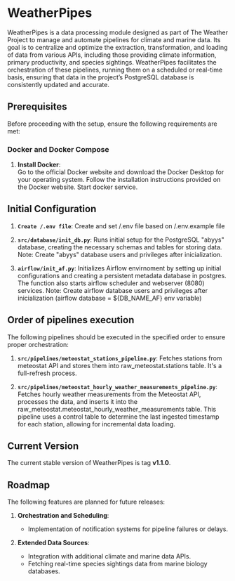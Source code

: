# WeatherPipes

WeatherPipes is a data processing module designed as part of The Weather Project to manage and automate pipelines for climate and marine data. Its goal is to centralize and optimize the extraction, transformation, and loading of data from various APIs, including those providing climate information, primary productivity, and species sightings. WeatherPipes facilitates the orchestration of these pipelines, running them on a scheduled or real-time basis, ensuring that data in the project’s PostgreSQL database is consistently updated and accurate.

## Prerequisites

Before proceeding with the setup, ensure the following requirements are met:

### Docker and Docker Compose

1. **Install Docker**:  
   Go to the official Docker website and download the Docker Desktop for your operating system. 
   Follow the installation instructions provided on the Docker website. Start docker service.

## Initial Configuration

1. **`Create /.env file`**: Create and set /.env file based on /.env.example file

2. **`src/database/init_db.py`**: Runs initial setup for the PostgreSQL "abyys" database, creating the necessary schemas and tables for storing data. Note: Create "abyys" database users and privileges after inicialization.

3. **`airflow/init_af.py`**: Initializes Airflow envirnoment by setting up initial configurations and creating a persistent metadata database in postgres. The function also starts airflow scheduler and webserver (8080) services. Note: Create airflow database users and privileges after inicialization (airflow database = ${DB_NAME_AF} env variable)

## Order of pipelines execution

The following pipelines should be executed in the specified order to ensure proper orchestration:

1. **`src/pipelines/meteostat_stations_pipeline.py`**: Fetches stations from meteostat API and stores them into raw_meteostat.stations table. It's a full-refresh process.

2. **`src/pipelines/meteostat_hourly_weather_measurements_pipeline.py`**: Fetches hourly weather measurements from the Meteostat API, processes the data, and inserts it into the raw_meteostat.meteostat_hourly_weather_measurements table. This pipeline uses a control table to determine the last ingested timestamp for each station, allowing for incremental data loading.

## Current Version

The current stable version of WeatherPipes is tag **v1.1.0**.

## Roadmap

The following features are planned for future releases:

1. **Orchestration and Scheduling**:
   - Implementation of notification systems for pipeline failures or delays.

2. **Extended Data Sources**:
   - Integration with additional climate and marine data APIs.
   - Fetching real-time species sightings data from marine biology databases.